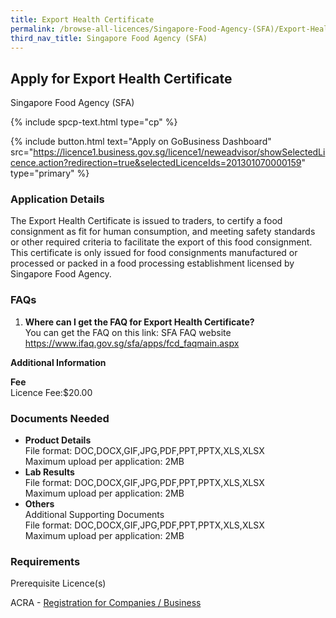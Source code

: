 ```yaml
---
title: Export Health Certificate
permalink: /browse-all-licences/Singapore-Food-Agency-(SFA)/Export-Health-Certificate
third_nav_title: Singapore Food Agency (SFA)
---
```


## Apply for Export Health Certificate

Singapore Food Agency (SFA)

{% include spcp-text.html type="cp" %}

{% include button.html text="Apply on GoBusiness Dashboard" src="https://licence1.business.gov.sg/licence1/neweadvisor/showSelectedLicence.action?redirection=true&selectedLicenceIds=201301070000159" type="primary" %}

<H3>Application Details</H3>

<p>The Export Health Certificate is issued to traders, to certify a food consignment as fit for human consumption, and meeting safety standards or other required criteria to facilitate the export of this food consignment. This certificate is only issued for food consignments manufactured or processed or packed in a food processing establishment licensed by Singapore Food Agency.</p>
 <h3>FAQs</h3>
 <ol>
 <li><strong>Where can I get the FAQ for Export Health Certificate?</strong> <br />You can get the FAQ on this link: SFA FAQ website <a href="https://www.ifaq.gov.sg/sfa/apps/fcd_faqmain.aspx" target="_blank" rel="noopener">https://www.ifaq.gov.sg/sfa/apps/fcd_faqmain.aspx</a></li>
 </ol>

<strong>Additional Information</strong>

<p><strong>Fee</strong><br>
 Licence Fee:$20.00<br></p>

<H3>Documents Needed</H3>

<ul>
 <li><strong>Product Details</strong><br />File format: DOC,DOCX,GIF,JPG,PDF,PPT,PPTX,XLS,XLSX<br />Maximum upload per application: 2MB</li>
 <li><strong>Lab Results<br /></strong>File format: DOC,DOCX,GIF,JPG,PDF,PPT,PPTX,XLS,XLSX<br />Maximum upload per application: 2MB<strong><br /></strong></li>
 <li><strong>Others</strong><br />Additional Supporting Documents<br />File format: DOC,DOCX,GIF,JPG,PDF,PPT,PPTX,XLS,XLSX<br />Maximum upload per application: 2MB</li>
 </ul>

<H3>Requirements</H3>

<p>Prerequisite Licence(s)</p>
 <p>ACRA - <a href="https://licence1.business.gov.sg/licence1/neweadvisor/showSelectedLicence.action?redirection=true&selectedLicenceIds=201301080000175" target="_blank" rel="noopener">Registration for Companies / Business</a></p>

